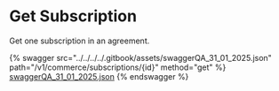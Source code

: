 # Get Subscription

Get one subscription in an agreement.



{% swagger src="../../../../.gitbook/assets/swaggerQA_31_01_2025.json" path="/v1/commerce/subscriptions/{id}" method="get" %}
[swaggerQA_31_01_2025.json](../../../../.gitbook/assets/swaggerQA_31_01_2025.json)
{% endswagger %}
